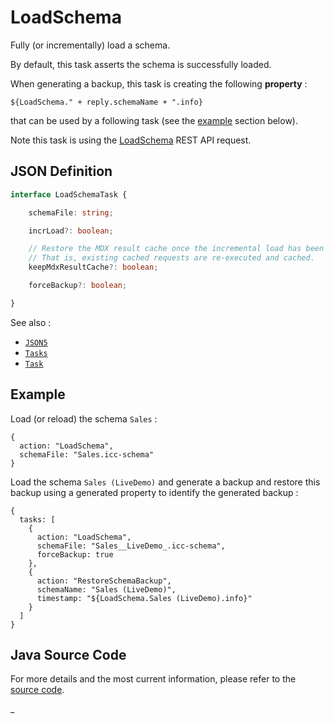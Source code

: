 # LoadSchema

Fully (or incrementally) load a schema.

By default, this task asserts the schema is successfully loaded.

When generating a backup, this task is creating the following **property** :

    ${LoadSchema." + reply.schemaName + ".info}

that can be used by a following task (see the [example](#example) section below).

Note this task is using the [LoadSchema](https://doc.iccube.com/?ic3topic=server.api.LoadSchema) REST API request.

## JSON Definition

```typescript
interface LoadSchemaTask {

    schemaFile: string;

    incrLoad?: boolean;

    // Restore the MDX result cache once the incremental load has been performed if required. 
    // That is, existing cached requests are re-executed and cached.
    keepMdxResultCache?: boolean;

    forceBackup?: boolean;

}
```

See also :

- [`JSON5`](../JSON5.md)
- [`Tasks`](../Tasks.md)
- [`Task`](../Task.md)

## Example

Load (or reload) the schema `Sales` :

```json5
{
  action: "LoadSchema",
  schemaFile: "Sales.icc-schema"
}
```

Load the schema `Sales (LiveDemo)` and generate a backup and restore this backup using a generated property
to identify the generated backup :

```json5
{
  tasks: [
    {
      action: "LoadSchema",
      schemaFile: "Sales__LiveDemo_.icc-schema",
      forceBackup: true
    },
    {
      action: "RestoreSchemaBackup",
      schemaName: "Sales (LiveDemo)",
      timestamp: "${LoadSchema.Sales (LiveDemo).info}"
    }
  ]
}
```

## Java Source Code

For more details and the most current information, please refer to
the [source code](../../../../src/main/java/ic3/analyticsops/test/task/schema/AOLoadSchemaTask.java).

_
